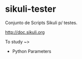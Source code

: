 # sikuli-tester

Conjunto de Scripts Sikuli p/ testes.

http://doc.sikuli.org

To study ~>

- Python Parameters 